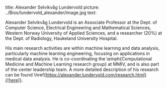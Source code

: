 title: Alexander Selvikvåg Lundervold
picture: ../Bios/lundervold_alexander/image.jpg
text:

Alexander Selvikvåg Lundervold is an Associate Professor at the Dept. of Computer Science, Electrical Engineering and Mathematical Sciences, Western Norway University of Applied Sciences, and a researcher (20\%) at the Dept. of Radiology, Haukeland University Hospital.

His main research activities are within machine learning and data analysis, particularly machine learning engineering, focusing on applications in medical data analysis. He is co-coordinating the \emph{Computational Medicine and Machine Learning research group} at MMIV, and is also part of the center leadership team. A more detailed description of his research can be found \href{https://alexander.lundervold.com/research.html}{[here]}.
